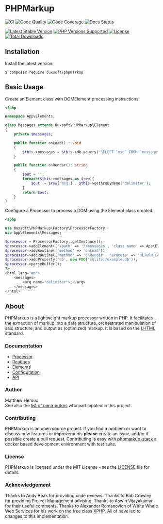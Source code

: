 # PHPMarkup

[![CI](https://github.com/Ouxsoft/phpmarkup/actions/workflows/ci.yml/badge.svg)](https://github.com/Ouxsoft/phpmarkup/actions/workflows/ci.yml)
[![Code Quality](https://app.codacy.com/project/badge/Grade/68c52ad139cb4f7fbb5e78c2eace6800)](https://www.codacy.com/gh/Ouxsoft/phpmarkup/dashboard?utm_source=github.com&amp;utm_medium=referral&amp;utm_content=Ouxsoft/phpmarkup&amp;utm_campaign=Badge_Grade)
[![Code Coverage](https://img.shields.io/codecov/c/github/Ouxsoft/phpmarkup)](https://codecov.io/gh/Ouxsoft/phpmarkup)
[![Docs Status](https://readthedocs.org/projects/phpmarkup/badge/?version=latest&style=flat)](https://readthedocs.org/projects/phpmarkup)

[![Latest Stable Version](https://img.shields.io/packagist/v/Ouxsoft/phpmarkup.svg)](https://packagist.org/packages/Ouxsoft/phpmarkup)
[![PHP Versions Supported](https://img.shields.io/badge/php-7.3%20to%208.0-777bb3.svg?logo=php&logoColor=white&labelColor=555555)](https://api.travis-ci.com/Ouxsoft/phpmarkup.svg?branch=master&status=passed)
[![License](https://img.shields.io/badge/license-MIT-428f7e.svg?logo=open%20source%20initiative&logoColor=white&labelColor=555555)](https://github.com/Ouxsoft/phpmarkup/blob/master/LICENSE)
[![Total Downloads](https://img.shields.io/packagist/dt/Ouxsoft/phpmarkup.svg)](https://packagist.org/packages/Ouxsoft/phpmarkup)

## Installation

Install the latest version:
```shell script
$ composer require ouxsoft/phpmarkup
```

## Basic Usage
Create an Element class with DOMElement processing instructions.
```php
<?php

namespace App\Elements;

class Messages extends Ouxsoft\PHPMarkup\Element
{
    private $messages;

    public function onLoad() : void
    {
        $this->messages = $this->db->query('SELECT `msg` FROM `messages`;');
    }

    public function onRender(): string
    {
        $out = '';
        foreach($this->messages as $row){
            $out .= $row['msg'] . $this->getArgByName('delimiter');
        }
        return $out;
    }
}
```

Configure a Processor to process a DOM using the Element class created.
```php
<?php

use Ouxsoft\PHPMarkup\Factory\ProcessorFactory;
use App\Elements\Messages;

$processor = ProcessorFactory::getInstance();
$processor->addElement(['xpath' => '//messages', 'class_name' => App\Elements\Messages::class]);
$processor->addRoutine(['method' => 'onLoad']);
$processor->addRoutine(['method' => 'onRender', 'execute' => 'RETURN_CALL']);
$processor->addProperty('db', new PDO('sqlite:/example.db'));
$processor->parseBuffer();
?>
<html lang="en">
    <messages>
        <arg name="delimiter">;</arg>
    </messages>
</html>

```

## About
PHPMarkup is a lightweight markup processor written in PHP. 
It facilitates the extraction of markup into a data structure, orchestrated manipulation of said structure, and output as 
(optimized) markup. It is based on the [LHTML](https://github.com/Ouxsoft/LHTML) standard. 

### Documentation
*  [Processor](https://phpmarkup.readthedocs.io/en/latest/project/processor.html)
*  [Routines](https://phpmarkup.readthedocs.io/en/latest/project/routines.html)
*  [Elements](https://phpmarkup.readthedocs.io/en/latest/project/elements.html)
*  [Configuration](https://phpmarkup.readthedocs.io/en/latest/project/configuration.html)
*  [API](https://phpmarkup.readthedocs.io/en/latest/api.html)

### Author
Matthew Heroux<br />
See also the [list of contributors](https://github.com/Ouxsoft/phpmarkup/graphs/contributors) who participated in this project.

### Contributing
PHPMarkup is an open source project. If you find a problem or want to discuss new features or improvements
**please** create an issue, and/or if possible create a pull request. Contributing is easy with [phpmarkup-stack](https://github.com/Ouxsoft/phpmarkup-stack) 
a docker based development environment with test suite.

### License
PHPMarkup is licensed under the MIT License - see the [LICENSE](https://github.com/Ouxsoft/phpmarkup/LICENSE) file for details.

### Acknowledgement
Thanks to Andy Beak for providing code reviews. 
Thanks to Bob Crowley for providing Project Management advising. 
Thanks to Aswin Vijayakumar for their useful comments. 
Thanks to Alexander Romanovich of White Whale Web Services for his work on the free class 
[XPHP](http://technologies.whitewhale.net/xphp/).
All of have led to changes to this implementation.
